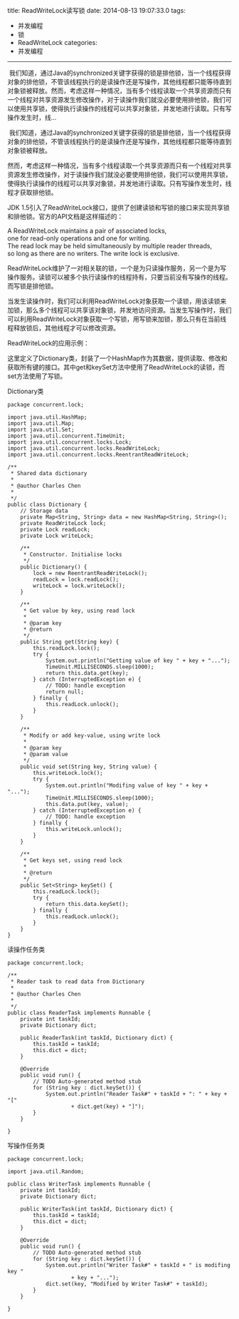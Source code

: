 title: ReadWriteLock读写锁
date: 2014-08-13 19:07:33.0
tags:
- 并发编程
- 锁
- ReadWriteLock
categories:
- 并发编程

---

 我们知道，通过Java的synchronized关键字获得的锁是排他锁，当一个线程获得对象的排他锁，不管该线程执行的是读操作还是写操作，其他线程都只能等待直到对象锁被释放。然而，考虑这样一种情况，当有多个线程读取一个共享资源而只有一个线程对共享资源发生修改操作，对于读操作我们就没必要使用排他锁，我们可以使用共享锁，使得执行读操作的线程可以共享对象锁，并发地进行读取。只有写操作发生时，线...

<!-- more -->

 我们知道，通过Java的synchronized关键字获得的锁是排他锁，当一个线程获得对象的排他锁，不管该线程执行的是读操作还是写操作，其他线程都只能等待直到对象锁被释放。  
  
然而，考虑这样一种情况，当有多个线程读取一个共享资源而只有一个线程对共享资源发生修改操作，对于读操作我们就没必要使用排他锁，我们可以使用共享锁，使得执行读操作的线程可以共享对象锁，并发地进行读取。只有写操作发生时，线程才获取排他锁。  
  
JDK 1.5引入了ReadWriteLock接口，提供了创建读锁和写锁的接口来实现共享锁和排他锁。官方的API文档是这样描述的：  
  
A ReadWriteLock maintains a pair of associated locks,  
one for read-only operations and one for writing.  
The read lock may be held simultaneously by multiple reader threads,  
so long as there are no writers. The write lock is exclusive.  
  
ReadWriteLock维护了一对相关联的锁，一个是为只读操作服务，另一个是为写操作服务。读锁可以被多个执行读操作的线程持有，只要当前没有写操作的线程。而写锁是排他锁。  
  
当发生读操作时，我们可以利用ReadWriteLock对象获取一个读锁，用该读锁来加锁，那么多个线程可以共享该对象锁，并发地访问资源。当发生写操作时，我们可以利用ReadWriteLock对象获取一个写锁，用写锁来加锁，那么只有在当前线程释放锁后，其他线程才可以修改资源。  
  
ReadWriteLock的应用示例：  
  
这里定义了Dictionary类，封装了一个HashMap作为其数据，提供读取、修改和获取所有键的接口。其中get和keySet方法中使用了ReadWriteLock的读锁，而set方法使用了写锁。  
  
Dictionary类  


    package concurrent.lock;
    
    import java.util.HashMap;
    import java.util.Map;
    import java.util.Set;
    import java.util.concurrent.TimeUnit;
    import java.util.concurrent.locks.Lock;
    import java.util.concurrent.locks.ReadWriteLock;
    import java.util.concurrent.locks.ReentrantReadWriteLock;
    
    /**
     * Shared data dictionary
     * 
     * @author Charles Chen
     * 
     */
    public class Dictionary {
    	// Storage data
    	private Map<String, String> data = new HashMap<String, String>();
    	private ReadWriteLock lock;
    	private Lock readLock;
    	private Lock writeLock;
    
    	/**
    	 * Constructor. Initialise locks
    	 */
    	public Dictionary() {
    		lock = new ReentrantReadWriteLock();
    		readLock = lock.readLock();
    		writeLock = lock.writeLock();
    	}
    
    	/**
    	 * Get value by key, using read lock
    	 * 
    	 * @param key
    	 * @return
    	 */
    	public String get(String key) {
    		this.readLock.lock();
    		try {
    			System.out.println("Getting value of key " + key + "...");
    			TimeUnit.MILLISECONDS.sleep(1000);
    			return this.data.get(key);
    		} catch (InterruptedException e) {
    			// TODO: handle exception
    			return null;
    		} finally {
    			this.readLock.unlock();
    		}
    	}
    
    	/**
    	 * Modify or add key-value, using write lock
    	 * 
    	 * @param key
    	 * @param value
    	 */
    	public void set(String key, String value) {
    		this.writeLock.lock();
    		try {
    			System.out.println("Modifing value of key " + key + "...");
    			TimeUnit.MILLISECONDS.sleep(1000);
    			this.data.put(key, value);
    		} catch (InterruptedException e) {
    			// TODO: handle exception
    		} finally {
    			this.writeLock.unlock();
    		}
    	}
    
    	/**
    	 * Get keys set, using read lock
    	 * 
    	 * @return
    	 */
    	public Set<String> keySet() {
    		this.readLock.lock();
    		try {
    			return this.data.keySet();
    		} finally {
    			this.readLock.unlock();
    		}
    	}
    }

  
  
读操作任务类  


    package concurrent.lock;
    
    /**
     * Reader task to read data from Dictionary
     * 
     * @author Charles Chen
     * 
     */
    public class ReaderTask implements Runnable {
    	private int taskId;
    	private Dictionary dict;
    
    	public ReaderTask(int taskId, Dictionary dict) {
    		this.taskId = taskId;
    		this.dict = dict;
    	}
    
    	@Override
    	public void run() {
    		// TODO Auto-generated method stub
    		for (String key : dict.keySet()) {
    			System.out.println("Reader Task#" + taskId + ": " + key + "["
    					+ dict.get(key) + "]");
    		}
    	}
    
    }

  
  


写操作任务类

    package concurrent.lock;
    
    import java.util.Random;
    
    public class WriterTask implements Runnable {
    	private int taskId;
    	private Dictionary dict;
    
    	public WriterTask(int taskId, Dictionary dict) {
    		this.taskId = taskId;
    		this.dict = dict;
    	}
    
    	@Override
    	public void run() {
    		// TODO Auto-generated method stub
    		for (String key : dict.keySet()) {
    			System.out.println("Writer Task#" + taskId + " is modifing key "
    					+ key + "...");
    			dict.set(key, "Modified by Writer Task#" + taskId);
    		}
    	}
    
    }

  
